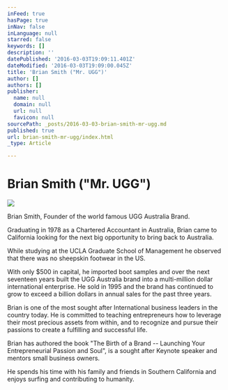 ```yaml
---
inFeed: true
hasPage: true
inNav: false
inLanguage: null
starred: false
keywords: []
description: ''
datePublished: '2016-03-03T19:09:11.401Z'
dateModified: '2016-03-03T19:09:00.045Z'
title: 'Brian Smith ("Mr. UGG")'
author: []
authors: []
publisher:
  name: null
  domain: null
  url: null
  favicon: null
sourcePath: _posts/2016-03-03-brian-smith-mr-ugg.md
published: true
url: brian-smith-mr-ugg/index.html
_type: Article

---
```

# Brian Smith ("Mr. UGG")
![](https://the-grid-user-content.s3-us-west-2.amazonaws.com/d283f9ce-d16f-4c57-b2b0-35b03b0523a1.jpg)

Brian Smith, Founder of the world famous UGG Australia
Brand.

Graduating in 1978 as a Chartered Accountant in Australia,
Brian came to California looking for the next big opportunity to bring back to
Australia.

While studying at the UCLA Graduate School of Management he
observed that there was no sheepskin footwear in the US.

With only $500 in capital, he imported boot samples and over
the next seventeen years built the UGG Australia brand into a multi-million
dollar international enterprise. He sold in 1995 and the brand has continued to
grow to exceed a billion dollars in annual sales for the past three years.

Brian is one of the most sought after International business
leaders in the country today. He is committed to teaching entrepreneurs how to
leverage their most precious assets from within, and to recognize and pursue
their passions to create a fulfilling and successful life.

Brian has authored the book "The Birth of a Brand --
Launching Your Entrepreneurial Passion and Soul", is a sought after Keynote
speaker and mentors small business owners.

He spends his time with his family and friends in Southern
California and enjoys surfing and contributing to humanity.